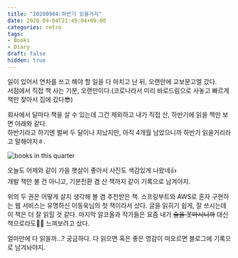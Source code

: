 ```yaml
---
title: "20200904:하반기 읽을거리"
date: 2020-09-04T21:49:04+09:00
categories: retro
tags:
- Books
- Diary
draft: false
hidden: true
---
```

일이 있어서 연차를 쓰고 해야 할 일을 다 마치고 난 뒤, 오랜만에 교보문고엘 갔다.  
서점에서 직접 책 사는 기분, 오랜만이다.(코로나라서 미리 바로드림으로 사놓고 빠르게 책만 찾아서 집에 갔다😎) 

회사에서 달마다 책을 살 수 있는데 그건 제외하고 내가 직접 산, 하반기에 읽을 책만 보면 아래와 같다.  
하반기라고 하기엔 벌써 두 달이나 지났지만, 아직 4개월 남았으니까 하반기 읽을거리라고 말해야지ㅎ.  

![books in this quarter](/images/retro/20200904_diary.png?width=330px)

오늘도 어제와 같이 가을 햇살이 좋아서 사진도 색감있게 나왔네👍   
개발 책만 볼 건 아니고, 기분전환 겸 산 책까지 같이 기록으로 남겨야지. 

위의 두 권은 어떻게 살지 생각해 볼 겸 추천받은 책. 스프링부트와 AWS로 혼자 구현하는 웹 서비스는 유명하신 이동욱님의 첫 책이라서 샀다. 
글을 읽히기 쉽게, 잘 쓰시는데 이 책은 더 잘 읽힐 것 같다. 마지막 알코올과 작가들은 요즘 내가 ~~술을 못마시니까~~
대신 책으로라도🍹🍻 느껴보려고 샀다.  

얼마만에 다 읽을까...? 궁금하다. 다 읽으면 혹은 좋은 영감이 떠오르면 블로그에 기록으로 남겨놔야지.